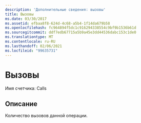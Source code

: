 ```yaml
---
description: 'Дополнительные сведения: вызовы'
title: Вызовы
ms.date: 03/30/2017
ms.assetid: efbaa8f8-624d-4c68-a5b4-1f14da679b58
ms.openlocfilehash: fc964894f5dc1c916294338554c9bf9b1536b61d
ms.sourcegitcommit: ddf7edb67715a5b9a45e3dd44536dabc153c1de0
ms.translationtype: MT
ms.contentlocale: ru-RU
ms.lasthandoff: 02/06/2021
ms.locfileid: "99635731"
---
```

# <a name="calls"></a>Вызовы

Имя счетчика: Calls  
  
## <a name="description"></a>Описание  

 Количество вызовов данной операции.
